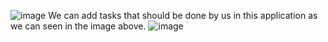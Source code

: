 ![image](https://github.com/user-attachments/assets/11481b78-8791-4e21-ade4-08cc8e83535d)
We can add tasks that should be done by us in this application as we can seen in the image above.
![image](https://github.com/user-attachments/assets/50f9d320-f0fc-4f1b-9497-aff41785e4a2)

